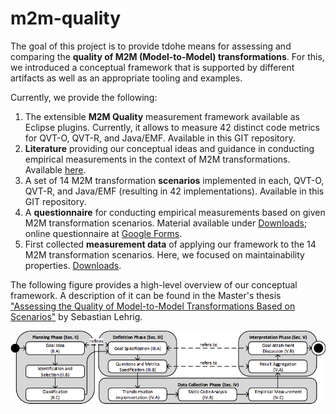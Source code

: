 # m2m-quality

The goal of this project is to provide tdohe means for assessing and comparing the **quality of M2M (Model-to-Model) transformations**. For this, we introduced a conceptual framework that is supported by different artifacts as well as an appropriate tooling and examples.

Currently, we provide the following:
  1. The extensible **M2M Quality** measurement framework available as Eclipse plugins. Currently, it allows to measure 42 distinct code metrics for QVT-O, QVT-R, and Java/EMF. Available in this GIT repository.
  1. **Literature** providing our conceptual ideas and guidance in conducting empirical measurements in the context of M2M transformations. Available [here](http://www.hni.uni-paderborn.de/en/publications/publikationen/?tx_hnippview_pi1%5Bpublikation%5D=6924).
  1. A set of 14 M2M transformation **scenarios** implemented in each, QVT-O, QVT-R, and Java/EMF (resulting in 42 implementations). Available in this GIT repository.
  1. A **questionnaire** for conducting empirical measurements based on given M2M transformation scenarios. Material available under [Downloads](https://github.com/lehrig/m2m-quality/tree/master/Downloads); online questionnaire at [Google Forms](https://docs.google.com/spreadsheet/viewform?formkey=dDF3X0phQk9BWjVOenZuWlhYb1k0QlE6MQ).
  1. First collected **measurement data** of applying our framework to the 14 M2M transformation scenarios. Here, we focused on maintainability properties. [Downloads](https://github.com/lehrig/m2m-quality/tree/master/Downloads).

The following figure provides a high-level overview of our conceptual framework. A description of it can be found in the Master's thesis ["Assessing the Quality of Model-to-Model Transformations Based on Scenarios"](http://www.hni.uni-paderborn.de/en/publications/publikationen/?tx_hnippview_pi1%5Bpublikation%5D=6924) by Sebastian Lehrig.

<p align='center'>
<img src='https://github.com/lehrig/m2m-quality/blob/master/Downloads/M2MQuality.png?raw=true' />
</p>
